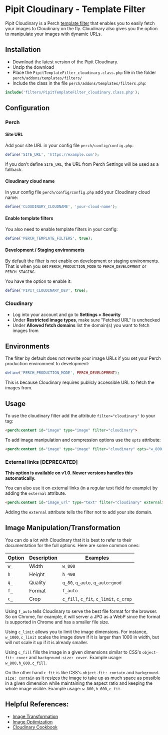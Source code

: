 # Pipit Cloudinary - Template Filter

Pipit Cloudinary is a Perch [template filter](https://docs.grabaperch.com/api/template-filters/) that enables you to easily fetch your images to Cloudinary on the fly. Cloudinary also gives you the option to manipulate your images with dynamic URLs.


## Installation
- Download the latest version of the Pipit Cloudinary.
- Unzip the download
- Place the `PipitTemplateFilter_cloudinary.class.php` file in the folder `perch/addons/templates/filters/`
- Include the class in the file `perch/addons/templates/filters.php`:

```php
include('filters/PipitTemplateFilter_cloudinary.class.php');
```



## Configuration

### Perch

#### Site URL

Add your site URL in your config file `perch/config/config.php`:

```php
define('SITE_URL', 'https://example.com');
```

If you don't define `SITE_URL`, the URL from Perch Settings will be used as a fallback.


#### Cloudinary cloud name

In your config file `perch/config/config.php` add your Cloudinary cloud name:

```php
define('CLOUDINARY_CLOUDNAME', 'your-cloud-name');
```

#### Enable template filters

You also need to enable template filters in your config:

```php
define('PERCH_TEMPLATE_FILTERS', true);
```


#### Development / Staging environments

By default the filter is not enable on development or staging environments. That is when you set `PERCH_PRODUCTION_MODE` to `PERCH_DEVELOPMENT` or `PERCH_STAGING`.

You have the option to enable it:

```php
define('PIPIT_CLOUDINARY_DEV', true);
```



### Cloudinary

- Log into your account and go to **Settings > Security**
- Under **Restricted image types**, make sure "Fetched URL" is unchecked
- Under **Allowed fetch domains** list the domain(s) you want to fetch images from


## Environments
The filter by default does not rewrite your image URLs if you set your Perch production environment to development:

```php
define('PERCH_PRODUCTION_MODE', PERCH_DEVELOPMENT);
```

This is because Cloudinary requires publicly accessible URL to fetch the images from.



## Usage

To use the cloudinary filter add the attribute `filter="cloudinary"` to your tag:

```html
<perch:content id="image" type="image" filter="cloudinary">
```

To add image manipulation and compression options use the `opts` attribute:

```html
<perch:content id="image" type="image" filter="cloudinary" opts="w_800,h_600,f_auto">
```


### External links [DEPRECATED]

**This option is available on v1.0. Newer versions handles this automatically.**

You can also use it on external links (in a regular text field for example) by adding the `external` attribute.

```html
<perch:content id="image_url" type="text" filter="cloudinary" external>
```

Adding the `external` attribute tells the filter not to add your site domain.




## Image Manipulation/Transformation
You can do a lot with Cloudinary that it is best to refer to their documentation for the full options. Here are some common ones:

| Option | Description | Examples                               |
|--------|-------------| ---------------------------------------|
| `w_`   | Width       | `w_800`                                |
| `h_`   | Height      | `h_400`                                |
| `q_`   | Quality     | `q_80`, `q_auto`, `q_auto:good`        |
| `f_`   | Format      | `f_auto`                               |
| `c_`   | Crop        | `c_fill`, `c_fit`, `c_limit`, `c_crop` |


Using `f_auto` tells Cloudinary to serve the best file format for the browser. So on Chrome, for example, it will server a JPG as a WebP since the format is supported in Chrome and has a smaller file size.

Using `c_limit` allows you to limit the image dimensions. For instance, `w_1000,c_limit` scales the image down if it is larger than 1000 in width, but will not scale it up if it is already smaller.

Using `c_fill` fills the image in a given dimensions similar to CSS's `object-fit: cover` and `background-size: cover`. Example usage: `w_800,h_600,c_fill`.

On the other hand `c_fit` is like CSS's `object-fit: contain` and `background-size: contain` as it resizes the image to take up as much space as possible in a given dimension while maintaining the aspect ratio and keeping the whole image visible. Example usage:  `w_800,h_600,c_fit`.


## Helpful References:

- [Image Transformation](https://cloudinary.com/documentation/image_transformations)
- [Image Optimization](https://cloudinary.com/documentation/image_optimization)
- [Cloudinary Cookbook](https://cloudinary.com/cookbook)